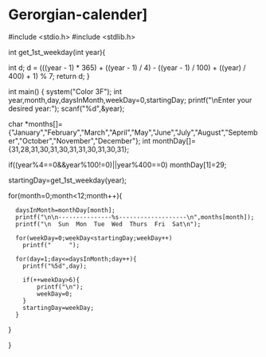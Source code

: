 # Gerorgian-calender]

#include <stdio.h>
#include <stdlib.h>

int get_1st_weekday(int year){

  int d;
  d = (((year - 1) * 365) + ((year - 1) / 4) - ((year - 1) / 100) + ((year) / 400) + 1) % 7;
  return d;
}

int main()
{
   system("Color 3F");
   int year,month,day,daysInMonth,weekDay=0,startingDay;
   printf("\nEnter your desired year:");
   scanf("%d",&year);

   char *months[]={"January","February","March","April","May","June","July","August","September","October","November","December"};
   int monthDay[]={31,28,31,30,31,30,31,31,30,31,30,31};

   if((year%4==0&&year%100!=0)||year%400==0)
       monthDay[1]=29;

   startingDay=get_1st_weekday(year);

   for(month=0;month<12;month++){

      daysInMonth=monthDay[month];
      printf("\n\n---------------%s-------------------\n",months[month]);
      printf("\n  Sun  Mon  Tue  Wed  Thurs  Fri  Sat\n");

      for(weekDay=0;weekDay<startingDay;weekDay++)
        printf("     ");

      for(day=1;day<=daysInMonth;day++){
        printf("%5d",day);

        if(++weekDay>6){
            printf("\n");
            weekDay=0;
        }
        startingDay=weekDay;
      }

   }


}
